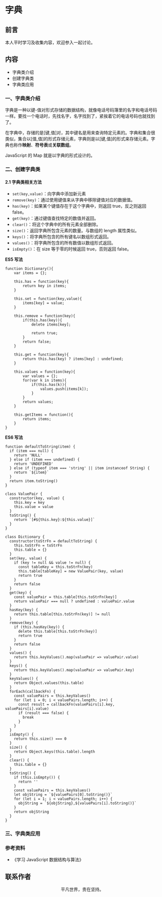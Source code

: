 # 字典

## 前言

本人平时学习及收集内容，欢迎参入一起讨论。

## 内容

- 字典类介绍
- 创建字典类
- 字典类应用

### 一、字典类介绍

字典是一种以键-值对形式存储的数据结构，就像电话号码簿里的名字和电话号码一样。要找一个电话时，先找名字，名字找到了，紧挨着它的电话号码也就找到了。

在字典中，存储的是[键,值]对，其中键名是用来查询特定元素的。字典和集合很类似，集合以[值,值]的形式存储元素，字典则是以[键,值]的形式来存储元素。字典也称作**映射**、**符号表**或**关联数组**。

JavaScript 的 Map 就是以字典的形式设计的。

### 二、创建字典类

#### 2.1 字典类相关方法

- `set(key,value)`：向字典中添加新元素
- `remove(key)`：通过使用键值来从字典中移除键值对应的数据值。
- `has(key)`：如果某个键值存在于这个字典中，则返回 true，反之则返回 false。
- `get(key)`：通过键值查找特定的数值并返回。
- `clear()`：将这个字典中的所有元素全部删除。
- `size()`：返回字典所包含元素的数量。与数组的 length 属性类似。
- `keys()`：将字典所包含的所有键名以数组形式返回。
- `values()`：将字典所包含的所有数值以数组形式返回。
- `isEmpty()`：在 size 等于零的时候返回 true，否则返回 false。

**ES5 写法**

```
function Dictionary(){
    var items = {};

    this.has = function(key){
        return key in items;
    }

    this.set = function(key,value){
        items[key] = value;
    }

    this.remove = function(key){
        if(this.has(key)){
            delete items[key];

            return true;
        }
        return false;
    }

    this.get = function(key){
        return this.has(key) ? items[key] : undefined;
    }

    this.values = function(key){
        var values = {};
        for(var k in items){
            if(this.has(k)){
                values.push(items[k]);
            }
        }
        return values;
    }

    this.getItems = function(){
        return items;
    }
}
```

**ES6 写法**

```
function defaultToString(item) {
  if (item === null) {
    return 'NULL'
  } else if (item === undefined) {
    return 'UNDEFINED'
  } else if (typeof item === 'string' || item instanceof String) {
    return `${item}`
  }
  return item.toString()
}

class ValuePair {
  constructor(key, value) {
    this.key = key
    this.value = value
  }
  toString() {
    return `[#${this.key}:${this.value}]`
  }
}

class Dictionary {
  constructor(toStrFn = defaultToString) {
    this.toStrFn = toStrFn
    this.table = {}
  }
  set(key, value) {
    if (key != null && value != null) {
      const tableKey = this.toStrFn(key)
      this.table[tableKey] = new ValuePair(key, value)
      return true
    }
    return false
  }
  get(key) {
    const valuePair = this.table[this.toStrFn(key)]
    return valuePair === null ? undefined : valuePair.value
  }
  hasKey(key) {
    return this.table[this.toStrFn(key)] != null
  }
  remove(key) {
    if (this.hasKey(key)) {
      delete this.table[this.toStrFn(key)]
      return true
    }
    return false
  }
  values() {
    return this.keyValues().map(valuePair => valuePair.value)
  }
  keys() {
    return this.keyValues().map(valuePair => valuePair.key)
  }
  keyValues() {
    return Object.values(this.table)
  }
  forEach(callbackFn) {
    const valuePairs = this.keyValues()
    for (let i = 0; i < valuePairs.length; i++) {
      const result = callbackFn(valuePairs[i].key, valuePairs[i].value)
      if (result === false) {
        break
      }
    }
  }
  isEmpty() {
    return this.size() === 0
  }
  size() {
    return Object.keys(this.table).length
  }
  clear() {
    this.table = {}
  }
  toString() {
    if (this.isEmpty()) {
      return ''
    }
    const valuePairs = this.keyValues()
    let objString = `${valuePairs[0].toString()}`
    for (let i = 1; i < valuePairs.length; i++) {
      objString = `${objString},${valuePairs[i].toString()}`
    }
    return objString
  }
}
```

### 三、字典类应用

### 参考资料

- 《学习 JavaScript 数据结构与算法》

## 联系作者

<div align="center">
    <p>
        平凡世界，贵在坚持。
    </p>
    <img :src="$withBase('/about/contact.png')" />
</div>
